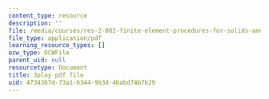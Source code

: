 ```yaml
---
content_type: resource
description: ''
file: /media/courses/res-2-002-finite-element-procedures-for-solids-and-structures-spring-2010/4734367d73a163449b3d4babd74b7b29_EsiGSf2bt9k.pdf
file_type: application/pdf
learning_resource_types: []
ocw_type: OCWFile
parent_uid: null
resourcetype: Document
title: 3play pdf file
uid: 4734367d-73a1-6344-9b3d-4babd74b7b29
---
```

